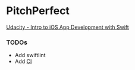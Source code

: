# PitchPerfect

[Udacity - Intro to iOS App Development with Swift](https://www.udacity.com/course/intro-to-ios-app-development-with-swift--ud585)

### TODOs
- Add swiftlint
- Add [CI](https://docs.travis-ci.com/user/languages/objective-c/)
